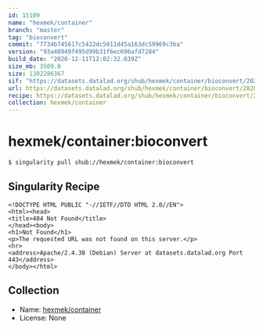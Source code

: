```yaml
---
id: 15109
name: "hexmek/container"
branch: "master"
tag: "bioconvert"
commit: "7734b745617c5422dc5011d45a163dc59969c3ba"
version: "93a40949f495d99b31f6ec696afd7284"
build_date: "2020-12-11T12:02:32.039Z"
size_mb: 3509.0
size: 1302286367
sif: "https://datasets.datalad.org/shub/hexmek/container/bioconvert/2020-12-11-7734b745-93a40949/93a40949f495d99b31f6ec696afd7284.sif"
url: https://datasets.datalad.org/shub/hexmek/container/bioconvert/2020-12-11-7734b745-93a40949/
recipe: https://datasets.datalad.org/shub/hexmek/container/bioconvert/2020-12-11-7734b745-93a40949/Singularity
collection: hexmek/container
---
```


# hexmek/container:bioconvert

```bash
$ singularity pull shub://hexmek/container:bioconvert
```

## Singularity Recipe

```singularity
<!DOCTYPE HTML PUBLIC "-//IETF//DTD HTML 2.0//EN">
<html><head>
<title>404 Not Found</title>
</head><body>
<h1>Not Found</h1>
<p>The requested URL was not found on this server.</p>
<hr>
<address>Apache/2.4.38 (Debian) Server at datasets.datalad.org Port 443</address>
</body></html>
```

## Collection

 - Name: [hexmek/container](https://github.com/hexmek/container)
 - License: None


